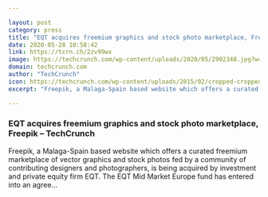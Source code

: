 ```yaml
---

layout: post
category: press
title: "EQT acquires freemium graphics and stock photo marketplace, Freepik"
date: 2020-05-28 10:58:42
link: https://tcrn.ch/2zv99wx
image: https://techcrunch.com/wp-content/uploads/2020/05/2902348.jpg?w=600
domain: techcrunch.com
author: "TechCrunch"
icon: https://techcrunch.com/wp-content/uploads/2015/02/cropped-cropped-favicon-gradient.png?w=180
excerpt: "Freepik, a Malaga-Spain based website which offers a curated freemium marketplace of vector graphics and stock photos fed by a community of contributing designers and photographers, is being acquired by investment and private equity firm EQT. The EQT Mid Market Europe fund has entered into an agree…"

---
```


### EQT acquires freemium graphics and stock photo marketplace, Freepik – TechCrunch

Freepik, a Malaga-Spain based website which offers a curated freemium marketplace of vector graphics and stock photos fed by a community of contributing designers and photographers, is being acquired by investment and private equity firm EQT. The EQT Mid Market Europe fund has entered into an agree…